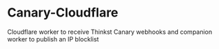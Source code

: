 # Canary-Cloudflare
Cloudflare worker to receive Thinkst Canary webhooks and companion worker to publish an IP blocklist
